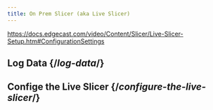 ```yaml
---
title: On Prem Slicer (aka Live Slicer)
---
```

https://docs.edgecast.com/video/Content/Slicer/Live-Slicer-Setup.htm#ConfigurationSettings

## Log Data  {/*log-data*/}

## Confige the Live Slicer  {/*configure-the-live-slicer*/}
